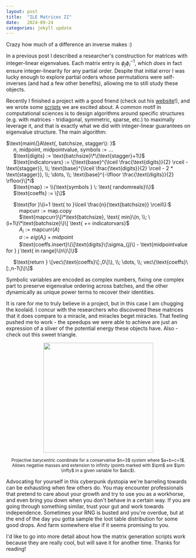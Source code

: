 ```yaml
---
layout: post
title:  "ILE Matrices II"
date:   2024-09-24 
categories: jekyll update
---
```


Crazy how much of a difference an inverse makes :)

In a previous post I described a researcher's construction for matrices with integer-linear eigenvalues. Each matrix entry is $\phi_{j}\phi_{i}^{-1}$, which *does* in fact ensure integer-linearity for any partial order. Despite that initial error I was lucky enough to explore partial orders whose permutations were self-inverses (and had a few other benefits), allowing me to still study these objects. 

Recently I finished a project with a good friend (check out his [website](https://www.abemill.com/projects.html)!), and we wrote some [scripts](https://github.com/symeig) we are excited about. A common motif in computational sciences is to design algorithms around specific structures (e.g. with matrices - tridiagonal, symmetric, sparse, etc.) to maximally leverage it, and that is exactly what we did with integer-linear guarantees on eigenvalue structure. The main algorithm:


$\text{main\(}A\text{, batchsize, stagger\): }$  
&nbsp;&nbsp;&nbsp;&nbsp; $n\text{, midpoint, midpointvalue, symbols} := \dots$  
&nbsp;&nbsp;&nbsp;&nbsp; $\text{digits} := \text{batchsize}\*\(\text{stagger}+1\)$  
&nbsp;&nbsp;&nbsp;&nbsp; $\text{indicatorvars} := \[\text{base}^{\lceil \frac{\text{digits}}{2} \rceil - \text{stagger}}, \\; \text{base}^{\lceil \frac{\text{digits}}{2} \rceil - 2 * \text{stagger}}, \\; \dots, \\; \text{base}^{-\lfloor \frac{\text{digits}}{2} \rfloor}\]*i$  
&nbsp;&nbsp;&nbsp;&nbsp; $\text{map} := \\{\text{symbols } \: \text{ randomreals}\\}$  
&nbsp;&nbsp;&nbsp;&nbsp; $\text{coeffs} := \[\]$  
  
&nbsp;&nbsp;&nbsp;&nbsp; $\text{for }\(i=1 \text{ to }\lceil \frac{n}{\text{batchsize}} \rceil\):$  
&nbsp;&nbsp;&nbsp;&nbsp;&nbsp;&nbsp;&nbsp;&nbsp; $\text{mapcurr} := \text{map.copy}$  
&nbsp;&nbsp;&nbsp;&nbsp;&nbsp;&nbsp;&nbsp;&nbsp; $\text{mapcurr}\[i*\text{batchsize}, \text{ min}\(n, \\; \(i+1\)\*\text{batchsize}\)\] \text{ += indicatorvars}$  
&nbsp;&nbsp;&nbsp;&nbsp;&nbsp;&nbsp;&nbsp;&nbsp; $A_{i} := \text{mapcurr}(A)$  
&nbsp;&nbsp;&nbsp;&nbsp;&nbsp;&nbsp;&nbsp;&nbsp; $\sigma := eig(A_{i}) + \text{midpoint}$  
&nbsp;&nbsp;&nbsp;&nbsp;&nbsp;&nbsp;&nbsp;&nbsp; $\text{coeffs.insert}\(\[\text{digits}\(\sigma_{j}\) - \text{midpointvalue for } j \text{ in range}\(n\)\]\)$  
  
&nbsp;&nbsp;&nbsp;&nbsp; $\text{return } \[vec\(\text{coeffs}\[:,0\]\), \\; \dots, \\; vec\(\text{coeffs}\[:,n-1\]\)\]$  

Symbolic variables are encoded as complex numbers, fixing one complex part to preserve eigenvalue ordering across batches, and the other dynamically as unique power terms to recover their identities.

It is rare for me to truly believe in a project, but in this case I am chugging the koolaid. I concur with the researchers who discovered these matrices that it does compare to a miracle, and miracles beget miracles. That feeling pushed me to work - the speedups we were able to achieve are just an expression of a sliver of the potential energy these objects have. Also - check out this sweet triangle. 

<p align="center">
  <img src="/assets/images/0702t.png" width="300"/>
</p>
<p align=center>
<sub> Projective barycentric coordinate for a conservative $n=3$ system where $a+b+c=1$. Allows negative masses and extension to infinity (points marked with $\pm$ are $\pm \infty$ in a given variable for $abc$). </sub>
</p>

Advocating for yourself in this cyberpunk dystopia we're barreling towards can be exhausting when few others do. You may encounter professionals that pretend to care about your growth and try to use you as a workhorse, and even bring you down when you don't behave in a certain way. If you are going through something similar, trust your gut and work towards independence. Sometimes your RNG is busted and you're overdue, but at the end of the day you gotta sample the loot table distribution for some good drops. And farm somewhere else if it seems promising to you.

I'd like to go into more detail about how the matrix generation scripts work because they are really cool, but will save it for another time. Thanks for reading!
